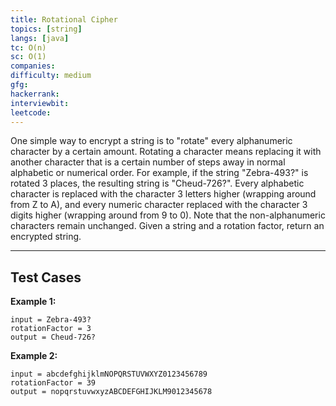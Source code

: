 ```yaml
---
title: Rotational Cipher
topics: [string]
langs: [java]
tc: O(n)
sc: O(1)
companies: 
difficulty: medium
gfg: 
hackerrank: 
interviewbit: 
leetcode: 
---
```


One simple way to encrypt a string is to "rotate" every alphanumeric character by a certain amount. Rotating a character means replacing it with another character that is a certain number of steps away in normal alphabetic or numerical order.
For example, if the string "Zebra-493?" is rotated 3 places, the resulting string is "Cheud-726?". Every alphabetic character is replaced with the character 3 letters higher (wrapping around from Z to A), and every numeric character replaced with the character 3 digits higher (wrapping around from 9 to 0). Note that the non-alphanumeric characters remain unchanged.
Given a string and a rotation factor, return an encrypted string.

---

## Test Cases

**Example 1:** 
```
input = Zebra-493?
rotationFactor = 3
output = Cheud-726?
```

**Example 2:** 
```
input = abcdefghijklmNOPQRSTUVWXYZ0123456789
rotationFactor = 39
output = nopqrstuvwxyzABCDEFGHIJKLM9012345678
```